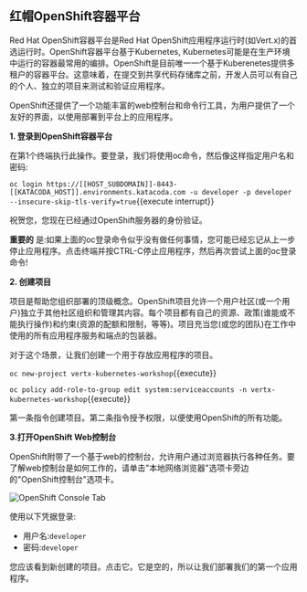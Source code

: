 ## 红帽OpenShift容器平台

Red Hat OpenShift容器平台是Red Hat OpenShift应用程序运行时(如Vert.x)的首选运行时。OpenShift容器平台基于Kubernetes, Kubernetes可能是在生产环境中运行的容器最常用的编排。OpenShift是目前唯一一个基于Kuberenetes提供多租户的容器平台。这意味着，在提交到共享代码存储库之前，开发人员可以有自己的个人、独立的项目来测试和验证应用程序。

OpenShift还提供了一个功能丰富的web控制台和命令行工具，为用户提供了一个友好的界面，以使用部署到平台上的应用程序。

**1. 登录到OpenShift容器平台**

在第1个终端执行此操作。要登录，我们将使用oc命令，然后像这样指定用户名和密码:

``oc login https://[[HOST_SUBDOMAIN]]-8443-[[KATACODA_HOST]].environments.katacoda.com -u developer -p developer --insecure-skip-tls-verify=true``{{execute interrupt}}

祝贺您，您现在已经通过OpenShift服务器的身份验证。

 **重要的** 是:如果上面的oc登录命令似乎没有做任何事情，您可能已经忘记从上一步停止应用程序。点击终端并按CTRL-C停止应用程序，然后再次尝试上面的oc登录命令!

**2. 创建项目**

项目是帮助您组织部署的顶级概念。OpenShift项目允许一个用户社区(或一个用户)独立于其他社区组织和管理其内容。每个项目都有自己的资源、政策(谁能或不能执行操作)和约束(资源的配额和限制，等等)。项目充当您(或您的团队)在工作中使用的所有应用程序服务和端点的包装器。

对于这个场景，让我们创建一个用于存放应用程序的项目。

``oc new-project vertx-kubernetes-workshop``{{execute}}

``oc policy add-role-to-group edit system:serviceaccounts -n vertx-kubernetes-workshop``{{execute}}

第一条指令创建项目。第二条指令授予权限，以便使用OpenShift的所有功能。

**3.打开OpenShift Web控制台**

OpenShift附带了一个基于web的控制台，允许用户通过浏览器执行各种任务。要了解web控制台是如何工作的，请单击"本地网络浏览器"选项卡旁边的"OpenShift控制台"选项卡。

![OpenShift Console Tab](/openshift/assets/middleware/rhoar-getting-started-vertx/openshift-console-tab.png)

使用以下凭据登录:

* 用户名:``developer``
* 密码:``developer``

您应该看到新创建的项目。点击它。它是空的，所以让我们部署我们的第一个应用程序。